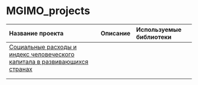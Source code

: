 # MGIMO_projects
| **Название проекта**  | **Описание**           | **Используемые библиотеки** |
| :-------------------- | :--------------------- |:----------------------------|
|[Социальные расходы и индекс человеческого капитала в развивающихся странах]()||
|||
|||
